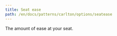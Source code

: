 ```yaml
---
title: Seat ease
path: /en/docs/patterns/carlton/options/seatease
---
```


The amount of ease at your seat.
